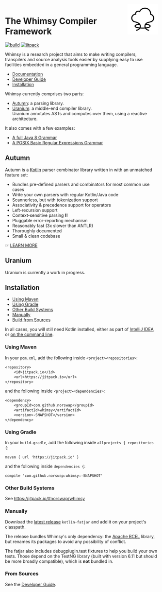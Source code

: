<img align="right" src="logo.png" width="100" height="100" />

# The Whimsy Compiler Framework

[![build](https://api.travis-ci.org/norswap/whimsy.svg?branch=master)][travis]
[![jitpack](https://jitpack.io/v/norswap/whimsy.svg)][jitpack]

[travis]: https://travis-ci.org/norswap/whimsy
[jitpack]: https://jitpack.io/#norswap/whimsy

Whimsy is a research project that aims to make writing compilers, transpilers
and source analysis tools easier by supplying easy to use facilities embedded in
a general programming language.

- [Documentation](/doc/README.md)
- [Developer Guide]
- [Installation](#installation)

[Developer Guide]: (/doc/dev-guide.md)

Whimsy currently comprises two parts:

- [Autumn][autumn-doc]: a parsing library.
- [Uranium][uranium-doc]: a middle-end compiler library.  
  Uranium annotates ASTs and computes over them, using a reactive architecture.
  
It also comes with a few examples:

- [A full Java 8 Grammar][java_grammar]
- [A POSIX Basic Regular Expressions Grammar][bre_grammar]

[java_grammar]: /src/norswap/lang/java8/Grammar.kt
[bre_grammar]: /src/norswap/lang/regex/BasicRegularExpressions.kt

## Autumn

Autumn is a [Kotlin] parser combinator library written in with an unmatched feature set:

- Bundles pre-defined parsers and combinators for most common use cases
- Write your own parsers with regular Kotlin/Java code
- Scannerless, but with tokenization support
- Associativity & precedence support for operators
- Left-recursion support
- Context-sensitive parsing **!!**
- Pluggable error-reporting mechanism
- Reasonably fast (3x slower than ANTLR)
- Thoroughly documented
- Small & clean codebase

[Kotlin]: https://kotlinlang.org/

☞ [LEARN MORE][autumn-doc]

## Uranium

Uranium is currently a work in progress.

[autumn-doc]: /doc/autumn/README.md
[uranium-doc]: /doc/uranium/README.md

## Installation

- [Using Maven](#using-maven)
- [Using Gradle](#using-gradle)
- [Other Build Systems](#other-build-systems)
- [Manually](#manually)
- [Build from Sources](#from-sources)

In all cases, you will still need Kotlin installed, either as part of [IntelliJ IDEA] or
[on the command line].

[IntelliJ IDEA]: https://www.jetbrains.com/idea/download/#section=windows
[on the command line]: https://kotlinlang.org/docs/tutorials/command-line.html

### Using Maven

In your `pom.xml`, add the following inside `<project><repositories>`:

    <repository>
        <id>jitpack.io</id>
        <url>https://jitpack.io</url>
    </repository>

and the following inside `<project><dependencies>`:

	<dependency>
	    <groupId>com.github.norswap</groupId>
	    <artifactId>whimsy</artifactId>
	    <version>-SNAPSHOT</version>
	</dependency>

### Using Gradle

In your `build.gradle`, add the following inside `allprojects { repositories {`:

    maven { url 'https://jitpack.io' }

and the following inside `dependencies {`:

    compile 'com.github.norswap:whimsy:-SNAPSHOT'

### Other Build Systems

See https://jitpack.io/#norswap/whimsy

### Manually

Download the [latest release] `kotlin-fatjar` and add it on your project's classpath.

The release bundles Whimsy's only dependency: the [Apache BCEL] library, but renames its packages to
avoid any possibility of conflict.

The fatjar also includes debugplugin.test fixtures to help you build your own tests. Those depend on the
TestNG library (built with version 6.11 but should be more broadly compatible), which is **not**
bundled in.

[latest release]: /releases
[Apache BCEL]: https://commons.apache.org/proper/commons-bcel/

### From Sources

See the [Developer Guide].